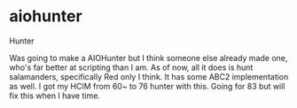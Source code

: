 # aiohunter
Hunter

Was going to make a AIOHunter but I think someone else already made one, who's far better at scripting than I am. As of now, all it does
is hunt salamanders, specifically Red only I think. It has some ABC2 implementation as well. I got my HCIM from 60~ to 76 hunter with this.
Going for 83 but will fix this when I have time.
